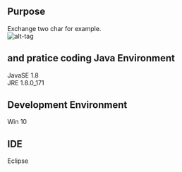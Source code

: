Purpose
---------------------
Exchange two char for example.  
![alt-tag](https://i.imgur.com/QhDIjv3.png)  
  
 and pratice coding
Java Environment
---------------------
JavaSE 1.8   
JRE 1.8.0_171

Development Environment
-----------------------
Win 10

IDE
---------------------
Eclipse
